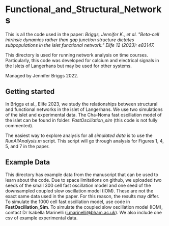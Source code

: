 # Functional_and_Structural_Networks
This is all the code used in the paper: *Briggs, Jennifer K., et al. "Beta-cell intrinsic dynamics rather than gap junction structure dictates subpopulations in the islet functional network." Elife 12 (2023): e83147.*

This directory is used for running network analysis on time courses. Particularly, this code was developed for calcium and electrical signals in the Islets of Langerhans but may be used for other systems.

Managed by Jennifer Briggs 2022.


## Getting started
In Briggs et al., Elife 2023, we study the relationships between structural and functional networks in the islet of Langerhans. We use two simulations of the islet and experimental data. The Cha-Noma fast oscillation model of the islet can be found in folder: *FastOscillation_sim* (this code is not fully commented). 

The easiest way to explore analysis for all *simulated data* is to use the *RunAllAnalysis.m* script. This script will go through analysis for Figures 1, 4, 5, and 7 in the paper. 

## Example Data
This directory has example data from the manuscript that can be used to learn about the code. Due to space limitations on github, we uploaded two seeds of the small 300 cell fast oscillation model and one seed of the downsampled coupled slow oscillation model (IOM). These are not the exact same data used in the paper. For this reason, the results may differ. To simulate the 1000 cell fast oscillation model, use code in **FastOscillation_Sim**. To simulate the coupled slow oscillation model (IOM), contact Dr Isabella Marinelli (i.marinelli@bham.ac.uk). We also include one csv of example experimental data. 


